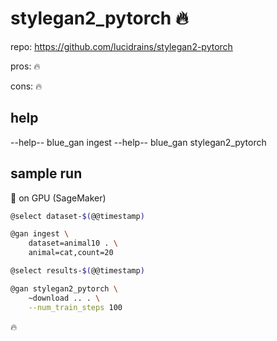 # stylegan2_pytorch 🔥

repo: https://github.com/lucidrains/stylegan2-pytorch

pros: 🔥

cons: 🔥

## help

--help-- blue_gan ingest
--help-- blue_gan stylegan2_pytorch

## sample run

🔋 on GPU (SageMaker)

```bash
@select dataset-$(@@timestamp)

@gan ingest \
    dataset=animal10 . \
    animal=cat,count=20

@select results-$(@@timestamp)

@gan stylegan2_pytorch \
    ~download .. . \
    --num_train_steps 100
```

🔥